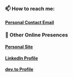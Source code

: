 <!-- ### Hi there 👋 -->

<!-- ### 🔭 I’m currently working on: 
 ### [the People's Purse](https://peoplespurse.org)
 #### Creating an educational tool for future civic leaders with a mongoDB backend, graphQL middleware, and React/Nextjs frontend.
  -->

### 📫 How to reach me: 
<!--  #### thomps9012@gmail.com -->
<!--  
### ⚡ Fun fact:  -->
 #### [Personal Contact Email](https://thomps9012-io.vercel.app/contact)

### 🦣 Other Online Presences
  #### [Personal Site](https://thomps9012-io.vercel.app/)
  #### [LinkedIn Profile](https://www.linkedin.com/in/samuel-joseph-thompson/)
  #### [dev.to Profile](https://dev.to/thomps9012)
  
<!-- ### 🌱 Loving:
  #### TypeScript
  #### Dockerfiles
  #### NextJs -->
